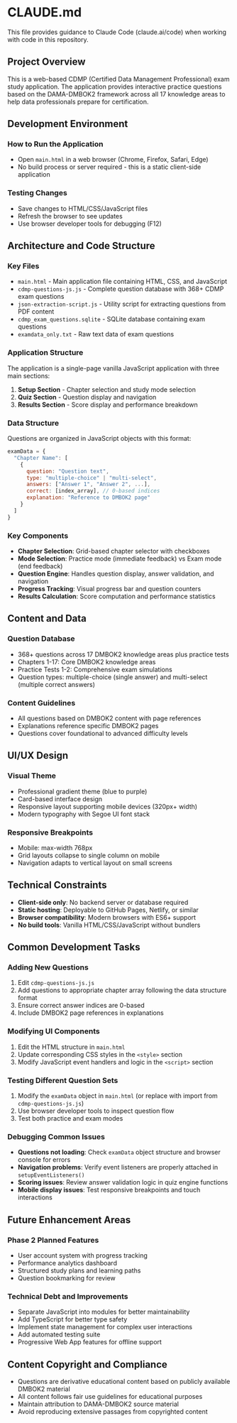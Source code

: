 # CLAUDE.md

This file provides guidance to Claude Code (claude.ai/code) when working with code in this repository.

## Project Overview

This is a web-based CDMP (Certified Data Management Professional) exam study application. The application provides interactive practice questions based on the DAMA-DMBOK2 framework across all 17 knowledge areas to help data professionals prepare for certification.

## Development Environment

### How to Run the Application
- Open `main.html` in a web browser (Chrome, Firefox, Safari, Edge)
- No build process or server required - this is a static client-side application

### Testing Changes
- Save changes to HTML/CSS/JavaScript files
- Refresh the browser to see updates
- Use browser developer tools for debugging (F12)

## Architecture and Code Structure

### Key Files
- `main.html` - Main application file containing HTML, CSS, and JavaScript
- `cdmp-questions-js.js` - Complete question database with 368+ CDMP exam questions
- `json-extraction-script.js` - Utility script for extracting questions from PDF content
- `cdmp_exam_questions.sqlite` - SQLite database containing exam questions
- `examdata_only.txt` - Raw text data of exam questions

### Application Structure
The application is a single-page vanilla JavaScript application with three main sections:
1. **Setup Section** - Chapter selection and study mode selection
2. **Quiz Section** - Question display and navigation
3. **Results Section** - Score display and performance breakdown

### Data Structure
Questions are organized in JavaScript objects with this format:
```javascript
examData = {
  "Chapter Name": [
    {
      question: "Question text",
      type: "multiple-choice" | "multi-select", 
      answers: ["Answer 1", "Answer 2", ...],
      correct: [index_array], // 0-based indices
      explanation: "Reference to DMBOK2 page"
    }
  ]
}
```

### Key Components
- **Chapter Selection**: Grid-based chapter selector with checkboxes
- **Mode Selection**: Practice mode (immediate feedback) vs Exam mode (end feedback)
- **Question Engine**: Handles question display, answer validation, and navigation
- **Progress Tracking**: Visual progress bar and question counters
- **Results Calculation**: Score computation and performance statistics

## Content and Data

### Question Database
- 368+ questions across 17 DMBOK2 knowledge areas plus practice tests
- Chapters 1-17: Core DMBOK2 knowledge areas
- Practice Tests 1-2: Comprehensive exam simulations
- Question types: multiple-choice (single answer) and multi-select (multiple correct answers)

### Content Guidelines
- All questions based on DMBOK2 content with page references
- Explanations reference specific DMBOK2 pages
- Questions cover foundational to advanced difficulty levels

## UI/UX Design

### Visual Theme
- Professional gradient theme (blue to purple)
- Card-based interface design
- Responsive layout supporting mobile devices (320px+ width)
- Modern typography with Segoe UI font stack

### Responsive Breakpoints
- Mobile: max-width 768px
- Grid layouts collapse to single column on mobile
- Navigation adapts to vertical layout on small screens

## Technical Constraints

- **Client-side only**: No backend server or database required
- **Static hosting**: Deployable to GitHub Pages, Netlify, or similar
- **Browser compatibility**: Modern browsers with ES6+ support
- **No build tools**: Vanilla HTML/CSS/JavaScript without bundlers

## Common Development Tasks

### Adding New Questions
1. Edit `cdmp-questions-js.js`
2. Add questions to appropriate chapter array following the data structure format
3. Ensure correct answer indices are 0-based
4. Include DMBOK2 page references in explanations

### Modifying UI Components
1. Edit the HTML structure in `main.html` 
2. Update corresponding CSS styles in the `<style>` section
3. Modify JavaScript event handlers and logic in the `<script>` section

### Testing Different Question Sets
1. Modify the `examData` object in `main.html` (or replace with import from `cdmp-questions-js.js`)
2. Use browser developer tools to inspect question flow
3. Test both practice and exam modes

### Debugging Common Issues
- **Questions not loading**: Check `examData` object structure and browser console for errors
- **Navigation problems**: Verify event listeners are properly attached in `setupEventListeners()`
- **Scoring issues**: Review answer validation logic in quiz engine functions
- **Mobile display issues**: Test responsive breakpoints and touch interactions

## Future Enhancement Areas

### Phase 2 Planned Features
- User account system with progress tracking
- Performance analytics dashboard  
- Structured study plans and learning paths
- Question bookmarking for review

### Technical Debt and Improvements
- Separate JavaScript into modules for better maintainability
- Add TypeScript for better type safety
- Implement state management for complex user interactions
- Add automated testing suite
- Progressive Web App features for offline support

## Content Copyright and Compliance

- Questions are derivative educational content based on publicly available DMBOK2 material
- All content follows fair use guidelines for educational purposes
- Maintain attribution to DAMA-DMBOK2 source material
- Avoid reproducing extensive passages from copyrighted content